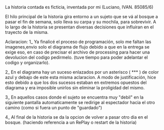La historia contada es ficticia, inventada por mi (Luciano, IVAN. 85085/6)

El hilo principal de la historia gira entorno a un sujeto que se vá al bosque a pasar el fin de semana, solo lleva su carpa y su mochila, para sobrevivir. A lo largo de la 
historia se presentan diversas decisiones que influiran en el trayecto de la misma.

Aclaracion:
1_ Ya finalicé el proceso de programación, solo me faltan las imagenes,envio solo el diagrama de flujo debido a que en la entrega se exige eso, en caso de precisar el archivo de 
processing para hacer una devolucion del codigo pedirmelo. (tuve tiempo para poder adelantar el codigo y organizarlo).

2_ En el diagrama hay un suceso enlazados por un asterisco ( *** ) de color azul y debajo de este esta misma aclaracion. A modo de justificación, hice esto debido a que los dos 
sucesos estaban en extremos opuestos del diagrama y era imposible unirlos sin eliminar la proligidad del mismo.

3_ En aquellos casos donde el sujeto se encuentra muy "debil" en la siguiente pantalla automaticamente se redirige al espectador hacia el otro camino (como si fuera un punto de 
"guardado")

4_ Al final de la historia se da la opcion de volver a pasar otro dia en el bosque. (haciendo referencia a un RePlay o restart de la historia) 
